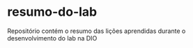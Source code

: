 # resumo-do-lab
Repositório contém o resumo das lições aprendidas durante o desenvolvimento do lab na DIO
